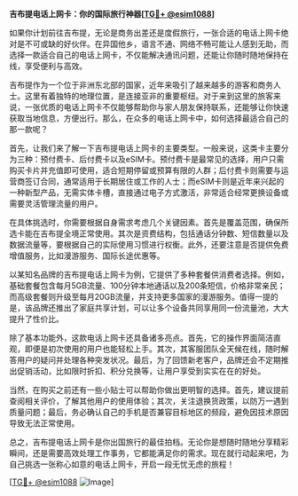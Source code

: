 **吉布提电话上网卡：你的国际旅行神器[[TG💪+ @esim1088](https://t.me/s/esim1088)]**

如果你计划前往吉布提，无论是商务出差还是度假旅行，一张合适的电话上网卡绝对是不可或缺的好伙伴。在异国他乡，语言不通、网络不畅可能让人感到无助，而选择一款适合自己的电话上网卡，不仅能解决通讯问题，还能让你随时随地保持在线，享受便利与高效。

吉布提作为一个位于非洲东北部的国家，近年来吸引了越来越多的游客和商务人士。这里有着独特的地理位置，是连接亚非的重要枢纽。对于来到这里的旅客来说，一张优质的电话上网卡不仅能够帮助你与家人朋友保持联系，还能够让你快速获取当地信息，方便出行。那么，在众多的电话上网卡中，如何选择最适合自己的那一款呢？

首先，让我们来了解一下吉布提电话上网卡的主要类型。一般来说，这类卡主要分为三种：预付费卡、后付费卡以及eSIM卡。预付费卡是最常见的选择，用户只需购买卡片并充值即可使用，适合短期停留或预算有限的人群；后付费卡则需要与运营商签订合同，通常适用于长期居住或工作的人士；而eSIM卡则是近年来兴起的一种新型产品，无需实体卡槽，直接通过电子方式激活，非常适合经常更换设备或需要灵活管理流量的用户。

在具体挑选时，你需要根据自身需求考虑几个关键因素。首先是覆盖范围，确保所选卡能在吉布提全境正常使用。其次是资费结构，包括通话分钟数、短信数量以及数据流量等，要根据自己的实际使用习惯进行权衡。此外，还要注意是否提供免费增值服务，比如漫游服务、国际长途优惠等。

以某知名品牌的吉布提电话上网卡为例，它提供了多种套餐供消费者选择。例如，基础套餐包含每月5GB流量、100分钟本地通话以及200条短信，价格非常亲民；而高级套餐则升级至每月20GB流量，并支持更多国家的漫游服务。值得一提的是，该品牌还推出了家庭共享计划，可以让多个设备共同享用同一份流量池，大大提升了性价比。

除了基本功能外，这款电话上网卡还具备诸多亮点。首先，它的操作界面简洁直观，即便是初次使用的用户也能轻松上手。其次，其客服团队全天候在线，随时解答用户的疑问并处理各种突发状况。最后，为了回馈新老客户，品牌还会不定期推出促销活动，比如限时折扣、积分兑换等，让用户享受到实实在在的好处。

当然，在购买之前还有一些小贴士可以帮助你做出更明智的选择。首先，建议提前查阅相关评价，了解其他用户的使用体验；其次，关注退换货政策，以防万一遇到质量问题；最后，务必确认自己的手机是否兼容目标地区的频段，避免因技术原因导致无法正常使用。

总之，吉布提电话上网卡是你出国旅行的最佳拍档。无论你是想随时随地分享精彩瞬间，还是需要高效处理工作事务，它都能满足你的需求。现在就行动起来吧，为自己挑选一张称心如意的电话上网卡，开启一段无忧无虑的旅程！

[[TG💪+ @esim1088](https://t.me/s/esim1088) ![Image](https://i.postimg.cc/4NQfJmqS/Snipaste-2025-05-13-00-14-12.png)]